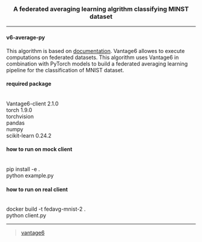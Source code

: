 
<h3 align=center> A federated averaging learning algrithm classifying MINST dataset</h3>

--------------------

<h4> v6-average-py </h4>

This algorithm is based on [documentation](https://docs.vantage6.ai/v/2.0.0/algorithm-development/create-new-algorithm). 
Vantage6 allowes to execute computations on federated datasets.
This algorithm uses Vantage6 in combination with PyTorch models to build a federated averaging learning pipeline for the classification of MNIST dataset.

<h4> required package </h4>
<br>
Vantage6-client 2.1.0
<br>
torch 1.9.0
<br>
torchvision
<br>
pandas
<br>
numpy
<br>
scikit-learn 0.24.2
<br>

<h4> how to run on mock client </h4>
<br>
pip install -e .
<br>
python example.py
<br>

<h4> how to run on real client </h4>
<br>
docker build -t fedavg-mnist-2 .
<br>
python client.py

------------------------------------
> [vantage6](https://vantage6.ai)
